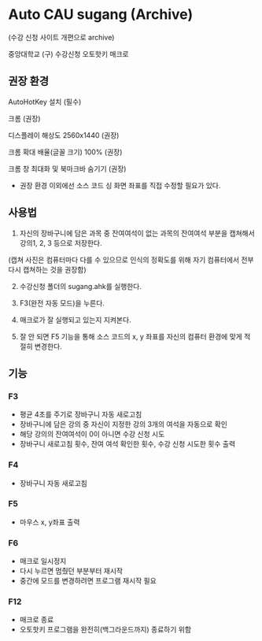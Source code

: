 # Auto CAU sugang (Archive)

(수강 신청 사이트 개편으로 archive)

중앙대학교 (구) 수강신청 오토핫키 매크로

## 권장 환경

AutoHotKey 설치 (필수)

크롬 (권장)

디스플레이 해상도 2560x1440 (권장)

크롬 확대 배율(글꼴 크기) 100% (권장)

크롬 창 최대화 및 북마크바 숨기기 (권장)

- 권장 환경 이외에선 소스 코드 싱 화면 좌표를 직접 수정할 필요가 있다.

## 사용법

1. 자신의 장바구니에 담은 과목 중 잔여여석이 없는 과목의 잔여여석 부분을 캡쳐해서 강의1, 2, 3 등으로 저장한다.

(캡쳐 사진은 컴퓨터마다 다를 수 있으므로 인식의 정확도를 위해 자기 컴퓨터에서 전부 다시 캡쳐하는 것을 권장함)

2. 수강신청 폴더의 sugang.ahk를 실행한다.

3. F3(완전 자동 모드)을 누른다.

4. 매크로가 잘 실행되고 있는지 지켜본다.

5. 잘 안 되면 F5 기능을 통해 소스 코드의 x, y 좌표를 자신의 컴퓨터 환경에 맞게 적절히 변경한다.

## 기능

### F3

- 평균 4초를 주기로 장바구니 자동 새로고침
- 장바구니에 담은 강의 중 자신이 지정한 강의 3개의 여석을 자동으로 확인
- 해당 강의의 잔여여석이 0이 아니면 수강 신청 시도
- 장바구니 새로고침 횟수, 잔여 여석 확인한 횟수, 수강 신청 시도한 횟수 출력

### F4

- 장바구니 자동 새로고침

### F5

- 마우스 x, y좌표 출력

### F6

- 매크로 일시정지
- 다시 누르면 멈췄던 부분부터 재시작
- 중간에 모드를 변경하려면 프로그램 재시작 필요

### F12

- 매크로 종료
- 오토핫키 프로그램을 완전히(백그라운드까지) 종료하기 위함

